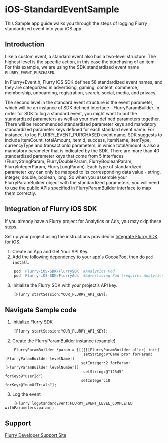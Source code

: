# iOS-StandardEventSample
This Sample app guide walks you through the steps of logging Flurry standardized event into your iOS app.

## Introduction

Like a custom event, a standard event also has a two-level structure. The highest level is the specific action, in this case the purchasing of an item. For this example, we are using the SDK standardized event name `FLURRY_EVENT_PURCHASED`.

In Flurry+Event.h, Flurry iOS SDK defines 58 standardized event names, and they are categorized in advertising, gaming, content, commerce, membership, onboarding, registration, search, social, media, and privacy. 

The second level in the standard event structure is the event parameter, which will be an instance of SDK defined Interface - FlurryParamBuilder. In order for SDK to log a standard event, you might want to put the standardized parameters as well as your own defined parameters together. There will be recommended standardized parameter keys and mandatory standardized parameter keys defined for each standard event name. For instance, to log FLURRY_EVENT_PURCHASED event name, SDK suggests to include itemCount, totalAmount, itemId, success, itemName, itemType, currencyType and transactionId parameters, in which totalAmount is also a mandatory parameter that is indicated by the SDK. There are more than 40 standardized parameter keys that come from 5 interfaces (FlurryStringParam, FlurryDoubleParam, FlurryBooleanParam, FlurryIntegerParam, FlurryLongParam). Each type of standardized parameter key can only be mapped to its corresponding data value - string, integer, double, boolean, long. So when you assemble your FlurryParamBuilder object with the standardized parameters, you will need to use the public APIs specified in FlurryParamBuilder interface to map them correctly.

## Integration of Flurry iOS SDK

If you already have a Flurry project for Analytics or Ads, you may skip these steps.

Set up your project using the instructions provided in
[Integrate Flurry SDK for iOS](https://developer.yahoo.com/flurry/docs/integrateflurry/ios/).

1. Create an App and Get Your API Key.
2. Add the following dependency to your app's [CocoaPod](https://cocoapods.org/), then do `pod install`.
```ruby
    pod 'Flurry-iOS-SDK/FlurrySDK' #Analytics Pod
    pod 'Flurry-iOS-SDK/FlurryAds' #Advertising Pod (requires Analytics)
```
3. Initialize the Flurry SDK with your project’s API key.
```objc
    [Flurry startSession:YOUR_FLURRY_API_KEY];
```

## Navigate Sample code

1. Initialize Flurry SDK

```objc
    [Flurry startSession:YOUR_FLURRY_API_KEY];
```
2. Create the FlurryParamBuilder instance (example)
```objc
    FlurryParamBuilder *param = [[[[[[FlurryParamBuilder alloc] init]
                                   setString:@"Game pro" forParam:[FlurryParamBuilder levelName]]
                                  setInteger:2 forParam:[FlurryParamBuilder levelNumber]]
                                   setString:@"12345" forKey:@"userId"]
                                  setInteger:10 forKey:@"numOfTrials"];
```
3. Log the event
```objc
    [Flurry logStandardEvent:FLURRY_EVENT_LEVEL_COMPLETED withParameters:param];
```

## Support

[Flurry Developer Support Site](https://developer.yahoo.com/flurry/docs/)







